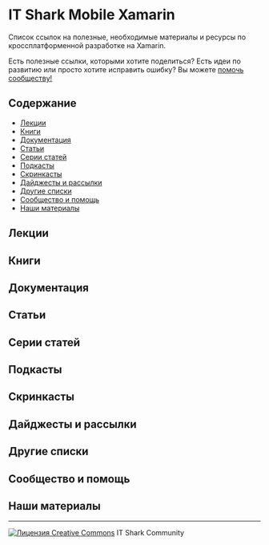 # IT Shark Mobile Xamarin

Список ссылок на полезные, необходимые материалы и ресурсы по кроссплатформенной разработке на Xamarin.

Есть полезные ссылки, которыми хотите поделиться? Есть идеи по развитию или просто хотите исправить ошибку? Вы можете [помочь сообществу!](https://github.com/it-shark-pro/mobile-xamarin/issues/new)

## Содержание

- [Лекции](#Лекции)
- [Книги](#Книги)
- [Документация](#Документация)
- [Статьи](#Статьи)
- [Серии статей](#Серии-статей)
- [Подкасты](#Подкасты)
- [Скринкасты](#Скринкасты)
- [Дайджесты и рассылки](#Дайджесты-и-рассылки)
- [Другие списки](#Другие-списки)
- [Сообщество и помощь](#Сообщество-и-помощь)
- [Наши материалы](#Наши-материалы)

## Лекции

## Книги

## Документация

## Статьи

## Серии статей

## Подкасты

## Скринкасты

## Дайджесты и рассылки

## Другие списки

## Сообщество и помощь

## Наши материалы

---
[![Лицензия Creative Commons](https://i.creativecommons.org/l/by/4.0/80x15.png)](http://creativecommons.org/licenses/by/4.0/) IT Shark Community
